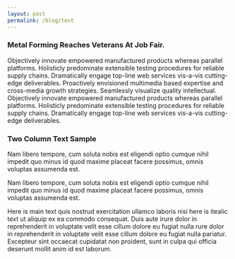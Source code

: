 ```yaml
---
layout: post
permalink: /blog/test
---
```

### Metal Forming Reaches Veterans At Job Fair.
    
Objectively innovate empowered manufactured products whereas parallel
    platforms. Holisticly predominate extensible testing procedures for reliable
    supply chains. Dramatically engage top-line web services vis-a-vis
    cutting-edge deliverables. Proactively envisioned multimedia based expertise
    and cross-media growth strategies. Seamlessly visualize quality
    intellectual. Objectively innovate empowered manufactured products whereas
    parallel platforms. Holisticly predominate extensible testing procedures for
    reliable supply chains. Dramatically engage top-line web services vis-a-vis
    cutting-edge deliverables.

### Two Column Text Sample

Nam libero tempore, cum soluta nobis est eligendi optio cumque nihil
impedit quo minus id quod maxime placeat facere possimus, omnis voluptas
assumenda est.


Nam libero tempore, cum soluta nobis est eligendi optio cumque nihil
impedit quo minus id quod maxime placeat facere possimus, omnis voluptas
assumenda est.

Here is main text quis nostrud exercitation ullamco laboris nisi here is
itealic text ut aliquip ex ea commodo consequat. Duis aute irure dolor in
reprehenderit in voluptate velit esse cillum dolore eu fugiat nulla rure
dolor in reprehenderit in voluptate velit esse cillum dolore eu fugiat nulla
pariatur. Excepteur sint occaecat
cupidatat non proident, sunt in culpa qui
officia deserunt mollit anim id est laborum.

